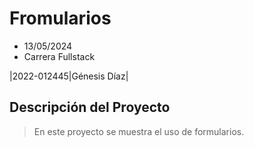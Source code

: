 # Fromularios 
- 13/05/2024
- Carrera Fullstack 

|2022-012445|Génesis Díaz|

## Descripción del Proyecto 
> En este proyecto se muestra el uso de formularios.